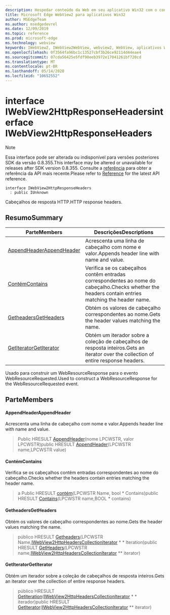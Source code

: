 ```yaml
---
description: Hospedar conteúdo da Web em seu aplicativo Win32 com o controle WebView2 do Microsoft Edge
title: Microsoft Edge WebView2 para aplicativos Win32
author: MSEdgeTeam
ms.author: msedgedevrel
ms.date: 12/09/2019
ms.topic: reference
ms.prod: microsoft-edge
ms.technology: webview
keywords: IWebView2, IWebView2WebView, webview2, WebView, aplicativos Win32, Win32, Edge
ms.openlocfilehash: 0f3564fa96bc1c13527cbf3b26ce92114d44eae4
ms.sourcegitcommit: 07cda56425e5fdf90eeb3972e17041261bf720cd
ms.translationtype: MT
ms.contentlocale: pt-BR
ms.lasthandoff: 05/14/2020
ms.locfileid: "10652552"
---
```

# <span data-ttu-id="ed3ee-104">interface IWebView2HttpResponseHeaders</span><span class="sxs-lookup"><span data-stu-id="ed3ee-104">interface IWebView2HttpResponseHeaders</span></span> 

> [!NOTE]
> <span data-ttu-id="ed3ee-105">Essa interface pode ser alterada ou indisponível para versões posteriores SDK da versão 0.8.355.</span><span class="sxs-lookup"><span data-stu-id="ed3ee-105">This interface may be altered or unavailable for releases after SDK version 0.8.355.</span></span> <span data-ttu-id="ed3ee-106">Consulte a [referência](../../../webview2-api-reference.md) para obter a referência da API mais recente.</span><span class="sxs-lookup"><span data-stu-id="ed3ee-106">Please refer to [Reference](../../../webview2-api-reference.md) for the latest API reference.</span></span>

```
interface IWebView2HttpResponseHeaders
  : public IUnknown
```

<span data-ttu-id="ed3ee-107">Cabeçalhos de resposta HTTP.</span><span class="sxs-lookup"><span data-stu-id="ed3ee-107">HTTP response headers.</span></span>

## <span data-ttu-id="ed3ee-108">Resumo</span><span class="sxs-lookup"><span data-stu-id="ed3ee-108">Summary</span></span>

 <span data-ttu-id="ed3ee-109">Parte</span><span class="sxs-lookup"><span data-stu-id="ed3ee-109">Members</span></span>                        | <span data-ttu-id="ed3ee-110">Descrições</span><span class="sxs-lookup"><span data-stu-id="ed3ee-110">Descriptions</span></span>
--------------------------------|---------------------------------------------
[<span data-ttu-id="ed3ee-111">AppendHeader</span><span class="sxs-lookup"><span data-stu-id="ed3ee-111">AppendHeader</span></span>](#appendheader) | <span data-ttu-id="ed3ee-112">Acrescenta uma linha de cabeçalho com nome e valor.</span><span class="sxs-lookup"><span data-stu-id="ed3ee-112">Appends header line with name and value.</span></span>
[<span data-ttu-id="ed3ee-113">Contém</span><span class="sxs-lookup"><span data-stu-id="ed3ee-113">Contains</span></span>](#contains) | <span data-ttu-id="ed3ee-114">Verifica se os cabeçalhos contêm entradas correspondentes ao nome do cabeçalho.</span><span class="sxs-lookup"><span data-stu-id="ed3ee-114">Checks whether the headers contain entries matching the header name.</span></span>
[<span data-ttu-id="ed3ee-115">Getheaders</span><span class="sxs-lookup"><span data-stu-id="ed3ee-115">GetHeaders</span></span>](#getheaders) | <span data-ttu-id="ed3ee-116">Obtém os valores de cabeçalho correspondentes ao nome.</span><span class="sxs-lookup"><span data-stu-id="ed3ee-116">Gets the header values matching the name.</span></span>
[<span data-ttu-id="ed3ee-117">GetIterator</span><span class="sxs-lookup"><span data-stu-id="ed3ee-117">GetIterator</span></span>](#getiterator) | <span data-ttu-id="ed3ee-118">Obtém um iterador sobre a coleção de cabeçalhos de resposta inteiros.</span><span class="sxs-lookup"><span data-stu-id="ed3ee-118">Gets an iterator over the collection of entire response headers.</span></span>

<span data-ttu-id="ed3ee-119">Usado para construir um WebResourceResponse para o evento WebResourceRequested.</span><span class="sxs-lookup"><span data-stu-id="ed3ee-119">Used to construct a WebResourceResponse for the WebResourceRequested event.</span></span>

## <span data-ttu-id="ed3ee-120">Parte</span><span class="sxs-lookup"><span data-stu-id="ed3ee-120">Members</span></span>

#### <span data-ttu-id="ed3ee-121">AppendHeader</span><span class="sxs-lookup"><span data-stu-id="ed3ee-121">AppendHeader</span></span> 

<span data-ttu-id="ed3ee-122">Acrescenta uma linha de cabeçalho com nome e valor.</span><span class="sxs-lookup"><span data-stu-id="ed3ee-122">Appends header line with name and value.</span></span>

> <span data-ttu-id="ed3ee-123">Public HRESULT [AppendHeader](#appendheader)(nome LPCWSTR, valor LPCWSTR)</span><span class="sxs-lookup"><span data-stu-id="ed3ee-123">public HRESULT [AppendHeader](#appendheader)(LPCWSTR name,LPCWSTR value)</span></span>

#### <span data-ttu-id="ed3ee-124">Contém</span><span class="sxs-lookup"><span data-stu-id="ed3ee-124">Contains</span></span> 

<span data-ttu-id="ed3ee-125">Verifica se os cabeçalhos contêm entradas correspondentes ao nome do cabeçalho.</span><span class="sxs-lookup"><span data-stu-id="ed3ee-125">Checks whether the headers contain entries matching the header name.</span></span>

> <span data-ttu-id="ed3ee-126">a Public HRESULT [contém](#contains)(LPCWSTR Name, bool \* Contains)</span><span class="sxs-lookup"><span data-stu-id="ed3ee-126">public HRESULT [Contains](#contains)(LPCWSTR name,BOOL \* contains)</span></span>

#### <span data-ttu-id="ed3ee-127">Getheaders</span><span class="sxs-lookup"><span data-stu-id="ed3ee-127">GetHeaders</span></span> 

<span data-ttu-id="ed3ee-128">Obtém os valores de cabeçalho correspondentes ao nome.</span><span class="sxs-lookup"><span data-stu-id="ed3ee-128">Gets the header values matching the name.</span></span>

> <span data-ttu-id="ed3ee-129">público HRESULT [Getheaders](#getheaders)(LPCWSTR Name,[IWebView2HttpHeadersCollectionIterator](IWebView2HttpHeadersCollectionIterator.md) \* \* Iteration)</span><span class="sxs-lookup"><span data-stu-id="ed3ee-129">public HRESULT [GetHeaders](#getheaders)(LPCWSTR name,[IWebView2HttpHeadersCollectionIterator](IWebView2HttpHeadersCollectionIterator.md) \*\* iterator)</span></span>

#### <span data-ttu-id="ed3ee-130">GetIterator</span><span class="sxs-lookup"><span data-stu-id="ed3ee-130">GetIterator</span></span> 

<span data-ttu-id="ed3ee-131">Obtém um iterador sobre a coleção de cabeçalhos de resposta inteiros.</span><span class="sxs-lookup"><span data-stu-id="ed3ee-131">Gets an iterator over the collection of entire response headers.</span></span>

> <span data-ttu-id="ed3ee-132">público HRESULT [Getiteration](#getiterator)([IWebView2HttpHeadersCollectionIterator](IWebView2HttpHeadersCollectionIterator.md) \* \* iterador)</span><span class="sxs-lookup"><span data-stu-id="ed3ee-132">public HRESULT [GetIterator](#getiterator)([IWebView2HttpHeadersCollectionIterator](IWebView2HttpHeadersCollectionIterator.md) \*\* iterator)</span></span>

